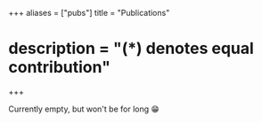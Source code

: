 +++
aliases = ["pubs"]
title = "Publications"
# description = "(*) denotes equal contribution"
+++

Currently empty, but won't be for long 😁
